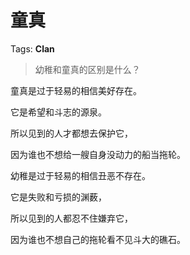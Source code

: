 # 童真

Tags: **Clan**

> 幼稚和童真的区别是什么？



童真是过于轻易的相信美好存在。

它是希望和斗志的源泉。

所以见到的人才都想去保护它，

因为谁也不想给一艘自身没动力的船当拖轮。

  


幼稚是过于轻易的相信丑恶不存在。

它是失败和亏损的渊薮，

所以见到的人都忍不住嫌弃它，

因为谁也不想自己的拖轮看不见斗大的礁石。



